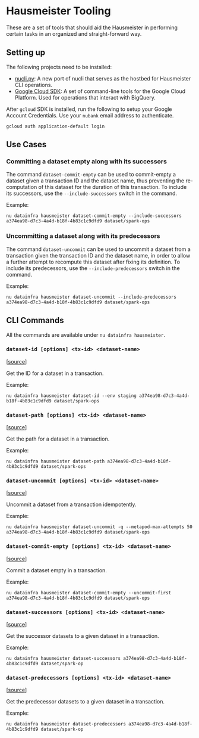 # Hausmeister Tooling #

These are a set of tools that should aid the Hausmeister in performing certain tasks in an organized and straight-forward way.

## Setting up ##

The following projects need to be installed:

  * [nucli.py](https://github.com/nubank/nucli.py): A new port of nucli that serves as the hostbed for Hausmeister CLI operations.
  * [Google Cloud SDK](https://cloud.google.com/sdk/docs/downloads-interactive): A set of command-line tools for the Google Cloud Platform. Used for operations that interact with BigQuery.
  
After `gcloud` SDK is installed, run the following to setup your Google Account Credentials. Use your `nubank` email address to authenticate. 
  ```
  gcloud auth application-default login
  ```

## Use Cases ##
### Committing a dataset empty along with its successors ###
The command `dataset-commit-empty` can be used to commit-empty a dataset given a transaction ID and the 
dataset name, thus preventing the re-computation of this dataset for the duration of this transaction. To include 
its successors, use the `--include-successors` switch in the command.

Example:
```
nu datainfra hausmeister dataset-commit-empty --include-successors a374ea98-d7c3-4a4d-b18f-4b83c1c9dfd9 dataset/spark-ops
```

### Uncommitting a dataset along with its predecessors ###
The command `dataset-uncommit` can be used to uncommit a dataset from a transaction given the transaction ID and the
dataset name, in order to allow a further attempt to recompute this dataset after fixing its definition. To include
its predecessors, use the `--include-predecessors` switch in the command.

Example:
```
nu datainfra hausmeister dataset-uncommit --include-predecessors a374ea98-d7c3-4a4d-b18f-4b83c1c9dfd9 dataset/spark-ops
```

## CLI Commands ##

All the commands are available under `nu datainfra hausmeister`.

### `dataset-id [options] <tx-id> <dataset-name>` ##

[[source](https://github.com/nubank/nucli.py/blob/master/src/nucli/datainfra/hausmeister/dataset_id.p)]

Get the ID for a dataset in a transaction.

Example:
```
nu datainfra hausmeister dataset-id --env staging a374ea98-d7c3-4a4d-b18f-4b83c1c9dfd9 dataset/spark-ops
```

### `dataset-path [options] <tx-id> <dataset-name>` ###
[[source](https://github.com/nubank/nucli.py/blob/master/src/nucli/datainfra/hausmeister/dataset_path.py)]

Get the path for a dataset in a transaction.

Example:
```
nu datainfra hausmeister dataset-path a374ea98-d7c3-4a4d-b18f-4b83c1c9dfd9 dataset/spark-ops
```

### `dataset-uncommit [options] <tx-id> <dataset-name>` ###
[[source](https://github.com/nubank/nucli.py/blob/master/src/nucli/datainfra/hausmeister/dataset_uncommit.py)]

Uncommit a dataset from a transaction idempotently.

Example:
```
nu datainfra hausmeister dataset-uncommit -q --metapod-max-attempts 50 a374ea98-d7c3-4a4d-b18f-4b83c1c9dfd9 dataset/spark-ops
```

### `dataset-commit-empty [options] <tx-id> <dataset-name>` ###
[[source](https://github.com/nubank/nucli.py/blob/master/src/nucli/datainfra/hausmeister/dataset_commit_empty.py)]

Commit a dataset empty in a transaction.

Example:
```
nu datainfra hausmeister dataset-commit-empty --uncommit-first a374ea98-d7c3-4a4d-b18f-4b83c1c9dfd9 dataset/spark-ops
```

### `dataset-successors [options] <tx-id> <dataset-name>` ###
[[source](https://github.com/nubank/nucli.py/blob/master/src/nucli/datainfra/hausmeister/dataset_successors.py)]

Get the successor datasets to a given dataset in a transaction.

Example:
```
nu datainfra hausmeister dataset-successors a374ea98-d7c3-4a4d-b18f-4b83c1c9dfd9 dataset/spark-op
```

### `dataset-predecessors [options] <tx-id> <dataset-name>` ###
[[source](https://github.com/nubank/nucli.py/blob/master/src/nucli/datainfra/hausmeister/dataset_successors.py)]

Get the predecessor datasets to a given dataset in a transaction.

Example:
```
nu datainfra hausmeister dataset-predecessors a374ea98-d7c3-4a4d-b18f-4b83c1c9dfd9 dataset/spark-op
```
